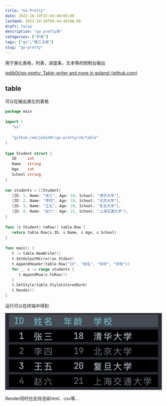 ```yaml
---
title: "Go Pretty"
date: 2022-10-19T15:44:48+08:00
lastmod: 2022-10-20T09:44:48+08:00
draft: false
description: "go pretty库"
categories: ["开发"]
tags: ["go","第三方库"]
slug: "go-pretty"
---
```


用于美化表格，列表，进度条，文本等的控制台输出

[jedib0t/go-pretty: Table-writer and more in golang! (github.com)](https://github.com/jedib0t/go-pretty)

## table

可以在输出美化的表格

```go
package main  
  
import (  
   "os"  
  
   "github.com/jedib0t/go-pretty/v6/table"
)  
  
type Student struct {  
   ID     int  
   Name   string  
   Age    int  
   School string  
}  
  
var students = []Student{  
   {ID: 1, Name: "张三", Age: 18, School: "清华大学"},  
   {ID: 2, Name: "李四", Age: 19, School: "北京大学"},  
   {ID: 3, Name: "王五", Age: 20, School: "复旦大学"},  
   {ID: 4, Name: "赵六", Age: 21, School: "上海交通大学"},  
}  
  
func (s Student) toRow() table.Row {  
   return table.Row{s.ID, s.Name, s.Age, s.School}  
}  
  
func main() {  
   t := table.NewWriter()  
   t.SetOutputMirror(os.Stdout)  
   t.AppendHeader(table.Row{"ID", "姓名", "年龄", "学校"})
   for _, s := range students {  
      t.AppendRow(s.toRow())  
   }  
   t.SetStyle(table.StyleColoredDark)  
   t.Render()  
}
```
运行可以在终端中得到

![](image-20221019165612601.png)



Render同时也支持渲染html、csv等...
